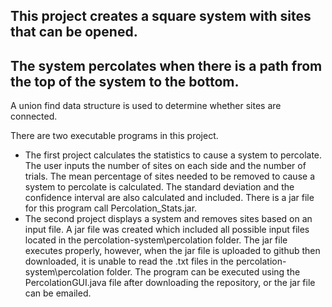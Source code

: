 ## This project creates a square system with sites that can be opened. 
## The system percolates when there is a path from the top of the system to the bottom.

A union find data structure is used to determine whether sites are connected.

There are two executable programs in this project. 
  - The first project calculates the statistics to cause a system to percolate. The user inputs the number of sites on each side and the number of trials. The mean percentage of sites needed to be removed to cause a system to percolate is calculated. The standard deviation and the confidence interval are also calculated and included. There is a jar file for this program call Percolation_Stats.jar.
  - The second project displays a system and removes sites based on an input file.  A jar file was created which included all possible input files located in the percolation-system\percolation folder. The jar file executes properly, however, when the jar file is uploaded to github then downloaded, it is unable to read the .txt files in the percolation-system\percolation folder. The program can be executed using the PercolationGUI.java file after downloading the repository, or the jar file can be emailed.
